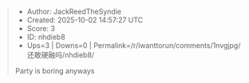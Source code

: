 > - Author: JackReedTheSyndie
> - Created: 2025-10-02 14:57:27 UTC
> - Score: 3
> - ID: nhdieb8
> - Ups=3 | Downs=0 | Permalink=/r/iwanttorun/comments/1nvgjpg/还敢硬融吗/nhdieb8/
>
> Party is boring anyways
